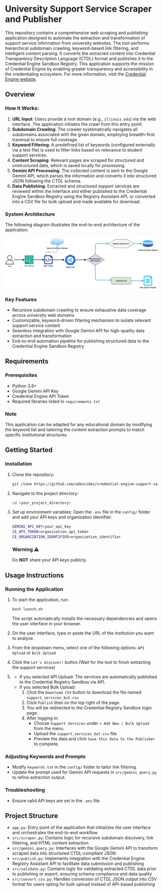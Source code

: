# University Support Service Scraper and Publisher
This repository contains a comprehensive web scraping and publishing application designed to automate the extraction and transformation of support service information from university websites. The tool performs hierarchical subdomain crawling, keyword-based link filtering, and intelligent content parsing. It converts the extracted content into Credential Transparency Description Language (CTDL) format and publishes it to the Credential Engine Sandbox Registry. This application supports the mission of Credential Engine by enabling greater transparency and accessibility in the credentialing ecosystem. For more information, visit the [Credential Engine website](https://credentialengine.org/).

## Overview

### How It Works:

1. **URL Input**: Users provide a root domain (e.g., `illinois.edu`) via the web interface. The application initiates the crawl from this entry point.
2. **Subdomain Crawling**: The crawler systematically navigates all subdomains associated with the given domain, employing breadth-first traversal to ensure full coverage.
3. **Keyword Filtering**: A predefined list of keywords (configured externally via a text file) is used to filter links based on relevance to student support services.
4. **Content Scraping**: Relevant pages are scraped for structured and unstructured data, which is saved locally for processing.
5. **Gemini API Processing**: The collected content is sent to the Google Gemini API, which parses the information and converts it into structured JSON following the CTDL schema.
6. **Data Publishing**: Extracted and structured support services are reviewed within the interface and either published to the Credential Engine Sandbox Registry using the Registry Assistant API, or converted into a CSV file for bulk upload and made available for download.

### System Architecture

The following diagram illustrates the end-to-end architecture of the application:

![System Architecture](docs/system_architecture.png)

### Key Features

* Recursive subdomain crawling to ensure exhaustive data coverage across university web domains
* Customizable, keyword-driven filtering mechanism to isolate relevant support service content
* Seamless integration with Google Gemini API for high-quality data extraction and transformation
* End-to-end automation pipeline for publishing structured data to the Credential Engine Sandbox Registry

## Requirements

### Prerequisites
*   Python 3.8+
*   Google Gemini API Key
*   Credential Engine API Token
*   Required libraries listed in `requirements.txt`

### Note

This application can be adapted for any educational domain by modifying the keyword list and tailoring the content extraction prompts to match specific institutional structures.

## Getting Started

### Installation

1. Clone the repository:

    ```sh
    git clone https://github.com/udensidev/credential-engine-support-service-publisher.git
    ```

2. Navigate to the project directory:

    ```sh
    cd <your_project_directory>
    ```

3. Set up environment variables:
   Open the `.env` file in the `config/` folder and add your API keys and organization identifier:

    ```sh
    GEMINI_API_KEY=your_api_key
    CE_API_TOKEN=organization_api_token
    CE_ORGANIZATION_IDENTIFIER=organization_identifier
    ```
    ### Warning ⚠️

    Do **NOT** share your API keys publicly.

## Usage Instructions

### Running the Application

1. To start the application, run:

    ```sh
    bash launch.sh
    ```

    The script automatically installs the necessary dependencies and opens the user interface in your browser.

2. On the user interface, type or paste the URL of the institution you want to analyze.
3. From the dropdown menu, select one of the following options: `API Upload` or `Bulk Upload`
4. Click the `Let’s discover!` button.(Wait for the tool to finish extracting the support services)
5. * If you selected API Upload:
     The services are automatically published to the Credential Registry Sandbox via API.
   * If you selected Bulk Upload:
        1. Click the `Download CSV` button to download the file named `support_services_but.csv`
        2. Click `Publish` then on the top right of the page.
        3. You will be redirected to the Credential Registry Sandbox login page.
        4. After logging in:
            - Choose `Support Services` under  `+ Add New / Bulk Upload` from the menu.
            - Upload the `support_services_but.csv` file.
            - Preview the data and click `Save this data to the Publisher` to complete.

### Adjusting Keywords and Prompts

- Modify `keywords.txt` in the `config/` folder to tailor link filtering.
- Update the prompt used for Gemini API requests in `src/gemini_query.py` to refine extraction output.

### Troubleshooting

- Ensure valid API keys are set in the `.env` file.

## Project Structure
* `app.py`: Entry point of the application that initializes the user interface and orchestrates the end-to-end workflow
* `src/scraper.py`: Contains logic for recursive subdomain discovery, link filtering, and HTML content extraction
* `src/gemini_query.py`: Interfaces with the Google Gemini API to transform scraped data into structured CTDL-compliant JSON
* `src/publish.py`: Implements integration with the Credential Engine Registry Assistant API to facilitate data submission and publishing
* `src/validate.py`: Contains logic for validating extracted CTDL data prior to publishing or export, ensuring schema compliance and data quality
* `src/convert_csv.py`: Handles conversion of CTDL JSON output into CSV format for users opting for bulk upload instead of API-based publishing